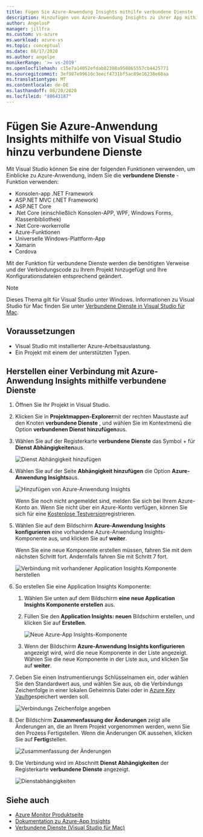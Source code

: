 ```yaml
---
title: Fügen Sie Azure-Anwendung Insights mithilfe verbundene Dienste | Microsoft-Dokumentation
description: Hinzufügen von Azure-Anwendung Insights zu ihrer App mithilfe von Visual Studio zum Hinzufügen eines verbundenen Dienstanbieter
author: AngelosP
manager: jillfra
ms.custom: vs-azure
ms.workload: azure-vs
ms.topic: conceptual
ms.date: 08/17/2020
ms.author: angelpe
monikerRange: '>= vs-2019'
ms.openlocfilehash: c15e7a14052efdab82388a950865557cb4425771
ms.sourcegitcommit: 3ef987e99616c3eecf4731bf5ac89e16238e68aa
ms.translationtype: MT
ms.contentlocale: de-DE
ms.lasthandoff: 08/20/2020
ms.locfileid: "88643187"
---
```

# <a name="add-azure-application-insights-by-using-visual-studio-connected-services"></a>Fügen Sie Azure-Anwendung Insights mithilfe von Visual Studio hinzu verbundene Dienste

Mit Visual Studio können Sie eine der folgenden Funktionen verwenden, um Einblicke zu Azure-Anwendung, indem Sie die **verbundene Dienste** -Funktion verwenden:

- Konsolen-app .NET Framework
- ASP.NET MVC (.NET Framework) 
- ASP.NET Core
- .Net Core (einschließlich Konsolen-APP, WPF, Windows Forms, Klassenbibliothek)
- .Net Core-workerrolle
- Azure-Funktionen
- Universelle Windows-Plattform-App
- Xamarin
- Cordova

Mit der Funktion für verbundene Dienste werden die benötigten Verweise und der Verbindungscode zu Ihrem Projekt hinzugefügt und Ihre Konfigurationsdateien entsprechend geändert.

> [!NOTE]
> Dieses Thema gilt für Visual Studio unter Windows. Informationen zu Visual Studio für Mac finden Sie unter [Verbundene Dienste in Visual Studio für Mac](/visualstudio/mac/connected-services).
## <a name="prerequisites"></a>Voraussetzungen

- Visual Studio mit installierter Azure-Arbeitsauslastung.
- Ein Projekt mit einem der unterstützten Typen.

## <a name="connect-to-azure-application-insights-using-connected-services"></a>Herstellen einer Verbindung mit Azure-Anwendung Insights mithilfe verbundene Dienste

1. Öffnen Sie Ihr Projekt in Visual Studio.

1. Klicken Sie in **Projektmappen-Explorer**mit der rechten Maustaste auf den Knoten **verbundene Dienste** , und wählen Sie im Kontextmenü die Option **verbundenen Dienst hinzufügen**aus.

1. Wählen Sie auf der Registerkarte **verbundene Dienste** das Symbol + für **Dienst Abhängigkeiten**aus.

    ![Dienst Abhängigkeit hinzufügen](./media/vs-azure-tools-connected-services-storage/vs-2019/connected-services-tab.png)

1. Wählen Sie auf der Seite **Abhängigkeit hinzufügen** die Option **Azure-Anwendung Insights**aus.

    ![Hinzufügen von Azure-Anwendung Insights](./media/azure-app-insights-add-connected-service/azure-app-insights.png)

    Wenn Sie noch nicht angemeldet sind, melden Sie sich bei Ihrem Azure-Konto an. Wenn Sie nicht über ein Azure-Konto verfügen, können Sie sich für eine [Kostenlose Testversion](https://azure.microsoft.com/account/free)registrieren.

1. Wählen Sie auf dem Bildschirm **Azure-Anwendung Insights konfigurieren** eine vorhandene Azure-Anwendung Insights-Komponente aus, und klicken Sie auf **weiter**.

    Wenn Sie eine neue Komponente erstellen müssen, fahren Sie mit dem nächsten Schritt fort. Andernfalls fahren Sie mit Schritt 7 fort.

    ![Verbindung mit vorhandener Application Insights Komponente herstellen](./media/azure-app-insights-add-connected-service/created-app-insights.png)

1. So erstellen Sie eine Application Insights Komponente:

   1. Wählen Sie unten auf dem Bildschirm **eine neue Application Insights Komponente erstellen** aus.

   1. Füllen Sie den **Application Insights: neuen** Bildschirm erstellen, und klicken Sie auf **Erstellen**.

       ![Neue Azure-App Insights-Komponente](./media/azure-app-insights-add-connected-service/create-new-app-insights.png)

   1. Wenn der Bildschirm **Azure-Anwendung Insights konfigurieren** angezeigt wird, wird die neue Komponente in der Liste angezeigt. Wählen Sie die neue Komponente in der Liste aus, und klicken Sie auf **weiter**.

1. Geben Sie einen Instrumentierungs Schlüsselnamen ein, oder wählen Sie den Standardwert aus, und wählen Sie aus, ob die Verbindungs Zeichenfolge in einer lokalen Geheimnis Datei oder in [Azure Key Vault](/azure/key-vault)gespeichert werden soll.

   ![Verbindungs Zeichenfolge angeben](./media/azure-app-insights-add-connected-service/connection-string.png)

1. Der Bildschirm **Zusammenfassung der Änderungen** zeigt alle Änderungen an, die an Ihrem Projekt vorgenommen werden, wenn Sie den Prozess Fertigstellen. Wenn die Änderungen OK aussehen, klicken Sie auf **Fertig**stellen.

   ![Zusammenfassung der Änderungen](./media/azure-app-insights-add-connected-service/summary-of-changes.png)

1. Die Verbindung wird im Abschnitt **Dienst Abhängigkeiten** der Registerkarte **verbundene Dienste** angezeigt.

   ![Dienstabhängigkeiten](./media/azure-app-insights-add-connected-service/service-dependencies-after.png)

## <a name="see-also"></a>Siehe auch

- [Azure Monitor Produktseite](https://azure.microsoft.com/services/monitor/)
- [Dokumentation zu Azure-App Insights](/azure/azure-monitor/app/app-insights-overview/)
- [Verbundene Dienste (Visual Studio für Mac)](/visualstudio/mac/connected-services)
